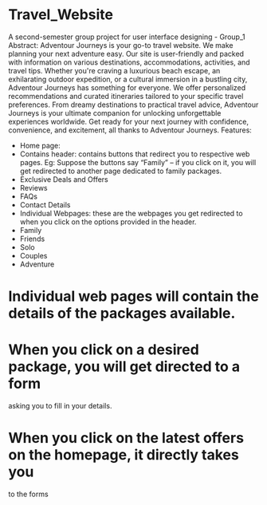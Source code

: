# Travel_Website
A second-semester group project for user interface designing - Group_1
Abstract:
Adventour Journeys is your go-to travel website. We make planning your next 
adventure easy. Our site is user-friendly and packed with information on 
various destinations, accommodations, activities, and travel tips. Whether 
you're craving a luxurious beach escape, an exhilarating outdoor expedition, or 
a cultural immersion in a bustling city, Adventour Journeys has something for 
everyone. We offer personalized recommendations and curated itineraries 
tailored to your specific travel preferences. From dreamy destinations to 
practical travel advice, Adventour Journeys is your ultimate companion for 
unlocking unforgettable experiences worldwide. Get ready for your next 
journey with confidence, convenience, and excitement, all thanks to Adventour 
Journeys.
Features:
* Home page:
* Contains header: contains buttons that redirect you to 
respective web pages. Eg: Suppose the buttons say “Family” – if 
you click on it, you will get redirected to another page dedicated 
to family packages.
* Exclusive Deals and Offers
* Reviews
* FAQs
* Contact Details
* Individual Webpages: these are the webpages you get redirected to 
when you click on the options provided in the header. 
* Family
* Friends
* Solo
* Couples
* Adventure
# Individual web pages will contain the details of the packages available. 
# When you click on a desired package, you will get directed to a form 
asking you to fill in your details.
# When you click on the latest offers on the homepage, it directly takes you 
to the forms
